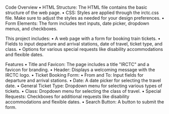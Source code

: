 Code Overview
• HTML Structure: The HTML file contains the basic structure of the web
page.
• CSS: Styles are applied through the irctc.css file. Make sure to adjust the styles as needed for your design preferences.
• Form Elements: The form includes text inputs, date picker, dropdown menus, and checkboxes.

This project includes:
• A web page with a form for booking train tickets.
• Fields to input departure and arrival stations, date of travel, ticket type, and class.
• Options for various special requests like disability accommodations and flexible dates.

Features
• Title and Favicon: The page includes a title "IRCTC" and a favicon for branding.
• Header: Displays a welcoming
message with the IRCTC logo.
• Ticket Booking Form:
• From and To: Input fields for departure and arrival stations.
• Date: A date picker for selecting the travel date.
• General Ticket Type: Dropdown menu for selecting various types of tickets.
• Class: Dropdown menu for selecting the class of travel.
• Special Requests: Checkboxes for additional requests like disability accommodations and flexible
dates.
• Search Button: A button to submit the form.
